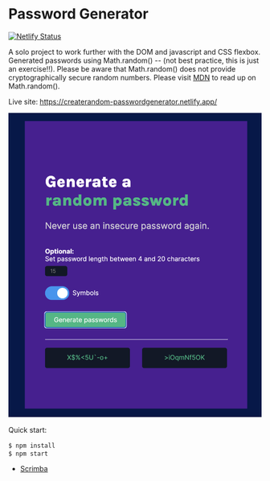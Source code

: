 # Password Generator

[![Netlify Status](https://api.netlify.com/api/v1/badges/6adc2f80-dc84-4eeb-a496-2cce991de614/deploy-status)](https://app.netlify.com/sites/createrandom-passwordgenerator/deploys)

A solo project to work further with the DOM and javascript and CSS flexbox. Generated passwords using Math.random() -- (not best practice, this is just an exercise!!). Please be aware that Math.random() does not provide cryptographically secure random numbers. Please visit [MDN](https://developer.mozilla.org/en-US/docs/Web/JavaScript/Reference/Global_Objects/Math/random) to read up on Math.random().

Live site: https://createrandom-passwordgenerator.netlify.app/

![password generator](https://github.com/IngridGdesigns/password-generator/blob/main/screenshot.png)

Quick start:

```
$ npm install
$ npm start
````

- [Scrimba](https://scrimba.com/learn/frontend)

